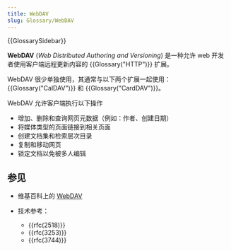 ```yaml
---
title: WebDAV
slug: Glossary/WebDAV
---
```


{{GlossarySidebar}}

**WebDAV** (_Web Distributed Authoring and Versioning_) 是一种允许 web 开发者使用客户端远程更新内容的 {{Glossary("HTTP")}} 扩展。

WebDAV 很少单独使用，其通常与以下两个扩展一起使用：{{Glossary("CalDAV")}} 和 {{Glossary("CardDAV")}}。

WebDAV 允许客户端执行以下操作

- 增加、删除和查询网页元数据（例如：作者、创建日期）
- 将媒体类型的页面链接到相关页面
- 创建文档集和检索层次目录
- 复制和移动网页
- 锁定文档以免被多人编辑

## 参见

- 维基百科上的 [WebDAV](https://zh.wikipedia.org/wiki/WebDAV)
- 技术参考：

  - {{rfc(2518)}}
  - {{rfc(3253)}}
  - {{rfc(3744)}}
